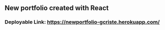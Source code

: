 ## New portfolio created with React 

### Deployable Link: https://newportfolio-gcriste.herokuapp.com/
